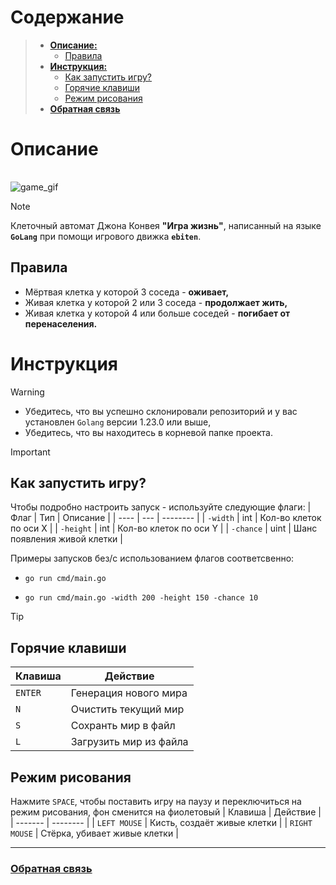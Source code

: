 # **Содержание**
>  - [**Описание:**](#описание)
>    - [Правила](#правила)
>  - [**Инструкция:**](#инструкция)
>    - [Как запустить игру?](#как-запустить-игру)
>    - [Горячие клавиши](#горячие-клавиши)
>    - [Режим рисования](#режим-рисования)
>  - [**Обратная связь**](#обратная-связь)

# **Описание**
||
|-|
![game_gif](https://i.giphy.com/media/v1.Y2lkPTc5MGI3NjExNDBrN2R5d21zdG1wMnAwOThpYjh1bTk0aHdhYm52cDdwcXNtNHprdiZlcD12MV9pbnRlcm5hbF9naWZfYnlfaWQmY3Q9Zw/XnBnGa8xKcColniZh3/giphy.gif)
>[!NOTE]
>
>Клеточный автомат Джона Конвея **"Игра жизнь"**, написанный на языке **`GoLang`** при помощи игрового движка **`ebiten`**.
>## **Правила**
>* Мёртвая клетка у которой 3 соседа - **оживает,**
>* Живая клетка у которой 2 или 3 соседа - **продолжает жить,**
>* Живая клетка у которой 4 или больше соседей - **погибает от перенаселения.**

# **Инструкция**
>[!WARNING]
> + Убедитесь, что вы успешно склонировали репозиторий и у вас установлен `Golang` версии 1.23.0 или выше,
> + Убедитесь, что вы находитесь в корневой папке проекта.

>[!IMPORTANT]
>## **Как запустить игру?**
> Чтобы подробно настроить запуск - используйте следующие флаги:
>| Флаг | Тип | Описание |
>| ---- | --- | -------- |
>| `-width` | int | Кол-во клеток по оси Х |
>| `-height` | int | Кол-во клеток по оси Y |
>| `-chance` | uint | Шанс появления живой клетки |
>
> Примеры запусков без/с использованием флагов соответсвенно:
> + ```shell
>   go run cmd/main.go
>   ```
> + ```shell
>   go run cmd/main.go -width 200 -height 150 -chance 10
>   ```

>[!TIP]
>## **Горячие клавиши**
>| Клавиша | Действие | 
>| ------- | -------- | 
>| `ENTER` | Генерация нового мира |
>| `N` | Очистить текущий мир |
>| `S` | Сохранть мир в файл |
>| `L` | Загрузить мир из файла |
>
>## **Режим рисования**
> Нажмите `SPACE`, чтобы поставить игру на паузу и переключиться на режим рисования, фон сменится на фиолетовый
>| Клавиша | Действие | 
>| ------- | -------- | 
>| `LEFT MOUSE` | Кисть, создаёт живые клетки |
>| `RIGHT MOUSE` | Стёрка, убивает живые клетки |
___
### [Обратная связь](https://t.me/arhefr)
